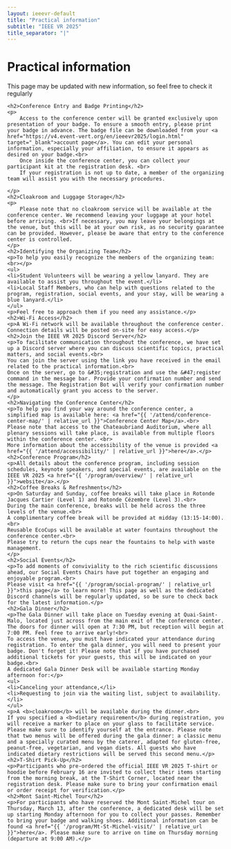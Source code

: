 ```yaml
---
layout: ieeevr-default
title: "Practical information"
subtitle: "IEEE VR 2025"
title_separator: "|"
---
```


<div>
    <h1>Practical information</h1>
    <p>This page may be updated with new information, so feel free to check it regularly</p>
	
    <h2>Conference Entry and Badge Printing</h2>
    <p>
        Access to the conference center will be granted exclusively upon presentation of your badge. To ensure a smooth entry, please print your badge in advance. The badge file can be downloaded from your <a href="https://v4.event-vert.org/en/ieeevr2025/login.html" target="_blank">account page</a>. You can edit your personal information, especially your affiliation, to ensure it appears as desired on your badge.<br>
		Once inside the conference center, you can collect your participant kit at the registration desk. <br>
		If your registration is not up to date, a member of the organizing team will assist you with the necessary procedures.

    </p>
    <h2>Cloakroom and Luggage Storage</h2>
    <p>
        Please note that no cloakroom service will be available at the conference center. We recommend leaving your luggage at your hotel before arriving. <br>If necessary, you may leave your belongings at the venue, but this will be at your own risk, as no security guarantee can be provided. However, please be aware that entry to the conference center is controlled.
    </p>
	<h2>Identifying the Organizing Team</h2>
	<p>To help you easily recognize the members of the organizing team:<br></p>
	<ul>
	<li>Student Volunteers will be wearing a yellow lanyard. They are available to assist you throughout the event.</li>
	<li>Local Staff Members, who can help with questions related to the program, registration, social events, and your stay, will be wearing a blue lanyard.</li>
	</ul>
	<p>Feel free to approach them if you need any assistance.</p>
	<h2>Wi-Fi Access</h2>
	<p>A Wi-Fi network will be available throughout the conference center. Connection details will be posted on-site for easy access.</p>
	<h2>Join the IEEE VR 2025 Discord Server</h2>
	<p>To facilitate communication throughout the conference, we have set up a Discord server where you can discuss scientific topics, practical matters, and social events.<br>
	You can join the server using the link you have received in the email related to the practical information.<br>
	Once on the server, go to &#35;registration and use the &#47;register command in the message bar. Provide your confirmation number and send the message. The Registration Bot will verify your confirmation number and automatically grant you access to the server.
	</p>
	<h2>Navigating the Conference Center</h2>
	<p>To help you find your way around the conference center, a simplified map is available here: <a href="{{ '/attend/conference-center-map/' | relative_url }}">Conference Center Map</a>.<br>
	Please note that access to the Chateaubriand Auditorium, where all plenary sessions will take place, is available from multiple floors within the conference center. <br>
	More information about the accessibility of the venue is provided <a href="{{ '/attend/accessibility/' | relative_url }}">here</a>.</p>
	<h2>Conference Program</h2>
	<p>All details about the conference program, including session schedules, keynote speakers, and special events, are available on the IEEE VR 2025 <a href="{{ '/program/overview/' | relative_url }}">website</a>.</p>
	<h2>Coffee Breaks & Refreshments</h2>
	<p>On Saturday and Sunday, coffee breaks will take place in Rotonde Jacques Cartier (Level 1) and Rotonde Cézembre (Level 3).<br>
	During the main conference, breaks will be held across the three levels of the venue.<br>
	A complimentary coffee break will be provided at midday (13:15-14:00).<br>
	Reusable EcoCups will be available at water fountains throughout the conference center.<br>
	Please try to return the cups near the fountains to help with waste management.
	</p>
	<h2>Social Events</h2>
	<p>To add moments of conviviality to the rich scientific discussions ahead, our Social Events Chairs have put together an engaging and enjoyable program.<br>
	Please visit <a href="{{ '/program/social-program/' | relative_url }}">this page</a> to learn more! This page as well as the dedicated Discord channels will be regularly updated, so be sure to check back for the latest information.</p>
	<h2>Gala Dinner</h2>
	<p>The Gala Dinner will take place on Tuesday evening at Quai-Saint-Malo, located just across from the main exit of the conference center. The doors for dinner will open at 7:30 PM, but reception will begin at 7:00 PM. Feel free to arrive early!<br>
	To access the venue, you must have indicated your attendance during registration. To enter the gala dinner, you will need to present your badge. Don't forget it! Please note that if you have purchased additional tickets for your guests, this will be indicated on your badge.<br>
	A dedicated Gala Dinner Desk will be available starting Monday afternoon for:</p>
	<ul>
	<li>Canceling your attendance,</li>
	<li>Requesting to join via the waiting list, subject to availability.</li>
	</ul>
	<p>A <b>cloakroom</b> will be available during the dinner.<br>
	If you specified a <b>dietary requirement</b> during registration, you will receive a marker to place on your glass to facilitate service. Please make sure to identify yourself at the entrance. Please note that two menus will be offered during the gala dinner: a classic menu and a specially curated menu by the caterer, adapted for gluten-free, peanut-free, vegetarian, and vegan diets. All guests who have indicated dietary restrictions will be served this second menu.</p>
	<h2>T-Shirt Pick-Up</h2>
	<p>Participants who pre-ordered the official IEEE VR 2025 T-shirt or hoodie before February 16 are invited to collect their items starting from the morning break, at the T-Shirt Corner, located near the registration desk. Please make sure to bring your confirmation email or order receipt for verification.</p>
	<h2>Mont Saint-Michel Tour</h2>
	<p>For participants who have reserved the Mont Saint-Michel tour on Thursday, March 13, after the conference, a dedicated desk will be set up starting Monday afternoon for you to collect your passes. Remember to bring your badge and walking shoes. Additional information can be found <a href="{{ '/program/Mt-St-Michel-visit/' | relative_url }}">here</a>. Please make sure to arrive on time on Thursday morning (departure at 9:00 AM).</p>
</div>

